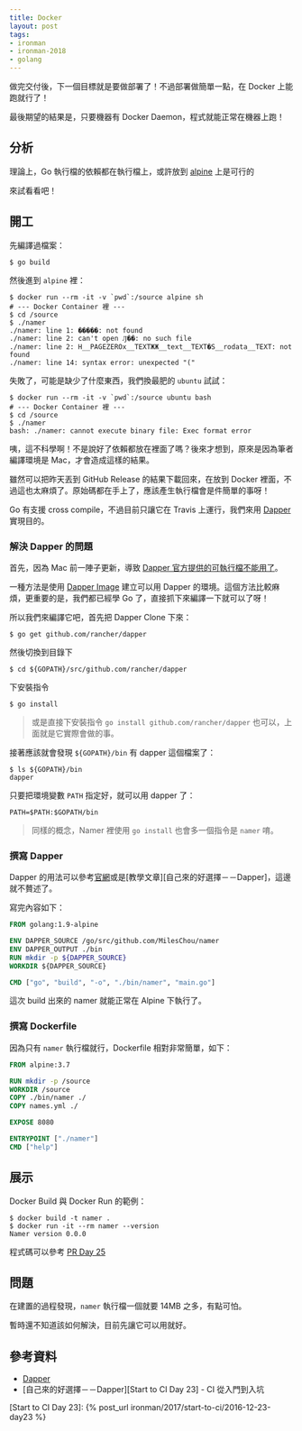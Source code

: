 ```yaml
---
title: Docker
layout: post
tags:
- ironman
- ironman-2018
- golang
---
```


做完交付後，下一個目標就是要做部署了！不過部署做簡單一點，在 Docker 上能跑就行了！

最後期望的結果是，只要機器有 Docker Daemon，程式就能正常在機器上跑！

## 分析

理論上，Go 執行檔的依賴都在執行檔上，或許放到 [alpine](https://hub.docker.com/_/alpine/) 上是可行的

來試看看吧！

## 開工

先編譯過檔案：

```
$ go build
```

然後進到 `alpine` 裡：

```
$ docker run --rm -it -v `pwd`:/source alpine sh
# --- Docker Container 裡 ---
$ cd /source
$ ./namer
./namer: line 1: �����: not found
./namer: line 2: can't open Ԓ��: no such file
./namer: line 2: H__PAGEZEROx__TEXTЖЖ__text__TEXT�S__rodata__TEXT: not found
./namer: line 14: syntax error: unexpected "("
```

失敗了，可能是缺少了什麼東西，我們換最肥的 `ubuntu` 試試：

```
$ docker run --rm -it -v `pwd`:/source ubuntu bash
# --- Docker Container 裡 ---
$ cd /source
$ ./namer 
bash: ./namer: cannot execute binary file: Exec format error
```

咦，這不科學啊！不是說好了依賴都放在裡面了嗎？後來才想到，原來是因為筆者編譯環境是 Mac，才會造成這樣的結果。

雖然可以把昨天丟到 GitHub Release 的結果下載回來，在放到 Docker 裡面，不過這也太麻煩了。原始碼都在手上了，應該產生執行檔會是件簡單的事呀！

Go 有支援 cross compile，不過目前只讓它在 Travis 上運行，我們來用 [Dapper][] 實現目的。

### 解決 Dapper 的問題

首先，因為 Mac 前一陣子更新，導致 [Dapper 官方提供的可執行檔不能用了](https://github.com/rancher/dapper/issues/47)。

一種方法是使用 [Dapper Image](https://hub.docker.com/r/rancher/dapper/) 建立可以用 Dapper 的環境。這個方法比較麻煩，更重要的是，我們都已經學 Go 了，直接抓下來編譯一下就可以了呀！

所以我們來編譯它吧，首先把 Dapper Clone 下來：

```
$ go get github.com/rancher/dapper
``` 

然後切換到目錄下

```
$ cd ${GOPATH}/src/github.com/rancher/dapper
```

下安裝指令

```
$ go install
```

> 或是直接下安裝指令 `go install github.com/rancher/dapper` 也可以，上面就是它實際會做的事。

接著應該就會發現 `${GOPATH}/bin` 有 dapper 這個檔案了：

```
$ ls ${GOPATH}/bin
dapper
```

只要把環境變數 `PATH` 指定好，就可以用 dapper 了：

```
PATH=$PATH:$GOPATH/bin
```

> 同樣的概念，Namer 裡使用 `go install` 也會多一個指令是 `namer` 唷。

### 撰寫 Dapper

Dapper 的用法可以參考[官網][Dapper]或是[教學文章][自己來的好選擇－－Dapper]，這邊就不贅述了。

寫完內容如下：

```dockerfile
FROM golang:1.9-alpine

ENV DAPPER_SOURCE /go/src/github.com/MilesChou/namer
ENV DAPPER_OUTPUT ./bin
RUN mkdir -p ${DAPPER_SOURCE}
WORKDIR ${DAPPER_SOURCE}

CMD ["go", "build", "-o", "./bin/namer", "main.go"]
```

這次 build 出來的 namer 就能正常在 Alpine 下執行了。

### 撰寫 Dockerfile

因為只有 `namer` 執行檔就行，Dockerfile 相對非常簡單，如下：

```dockerfile
FROM alpine:3.7

RUN mkdir -p /source
WORKDIR /source
COPY ./bin/namer ./
COPY names.yml ./

EXPOSE 8080

ENTRYPOINT ["./namer"]
CMD ["help"]
```

## 展示

Docker Build 與 Docker Run 的範例：

```
$ docker build -t namer .
$ docker run -it --rm namer --version
Namer version 0.0.0
```

程式碼可以參考 [PR Day 25](https://github.com/MilesChou/namer/pull/11)

## 問題

在建置的過程發現，`namer` 執行檔一個就要 14MB 之多，有點可怕。

暫時還不知道該如何解決，目前先讓它可以用就好。

## 參考資料

* [Dapper][]
* [自己來的好選擇－－Dapper][Start to CI Day 23] - CI 從入門到入坑

[Dapper]: https://github.com/rancher/dapper

[Start to CI Day 23]: {% post_url ironman/2017/start-to-ci/2016-12-23-day23 %}
